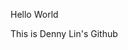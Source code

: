 Hello World

This is Denny Lin's Github
<!---
denny7871345/denny7871345 is a ✨ special ✨ repository because its `README.md` (this file) appears on your GitHub profile.
You can click the Preview link to take a look at your changes.
--->
